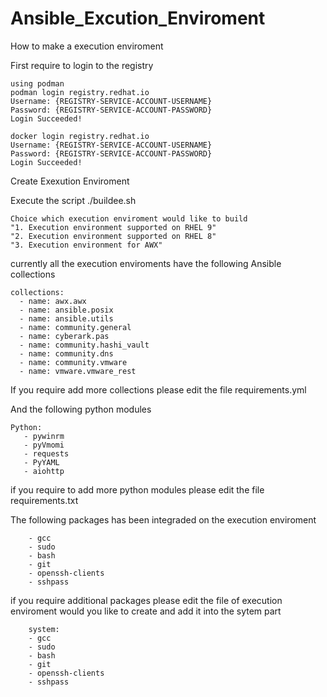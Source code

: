 # Ansible_Excution_Enviroment
How to make a execution enviroment

First require to login to the registry
```
using podman
podman login registry.redhat.io
Username: {REGISTRY-SERVICE-ACCOUNT-USERNAME}
Password: {REGISTRY-SERVICE-ACCOUNT-PASSWORD}
Login Succeeded!
```

```
docker login registry.redhat.io
Username: {REGISTRY-SERVICE-ACCOUNT-USERNAME}
Password: {REGISTRY-SERVICE-ACCOUNT-PASSWORD}
Login Succeeded!
```

Create Exexution Enviroment 

Execute the script ./buildee.sh
```
Choice which execution enviroment would like to build
"1. Execution environment supported on RHEL 9"
"2. Execution environment supported on RHEL 8"
"3. Execution environment for AWX"
```
currently all the execution enviroments have the following Ansible collections 

```
collections:
  - name: awx.awx
  - name: ansible.posix
  - name: ansible.utils
  - name: community.general
  - name: cyberark.pas
  - name: community.hashi_vault
  - name: community.dns
  - name: community.vmware
  - name: vmware.vmware_rest
```
If you require add more collections please edit the file requirements.yml



And the following python modules 
```
Python:
   - pywinrm
   - pyVmomi
   - requests
   - PyYAML
   - aiohttp
```

if you require to add more python modules please edit the file requirements.txt

The following packages has been integraded on the execution enviroment
```
    - gcc
    - sudo
    - bash
    - git
    - openssh-clients
    - sshpass
```

if you require additional packages please edit the file of execution enviroment would you like to create and add it into the sytem part 
```
    system:
    - gcc
    - sudo
    - bash
    - git
    - openssh-clients
    - sshpass
```